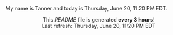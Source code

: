 My name is Tanner and today is Thursday, June 20, 11:20 PM EDT.

<p align="center">This <i>README</i> file is generated <b>every 3 hours</b>!</br>Last refresh: Thursday, June 20, 11:20 PM EDT<br /></p>
